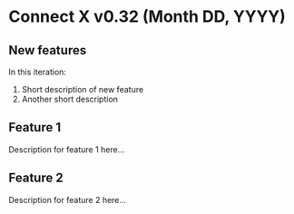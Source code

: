 # Connect X v0.32 (Month DD, YYYY)

## New features

In this iteration:

1. Short description of new feature
2. Another short description


## Feature 1

Description for feature 1 here...


## Feature 2

Description for feature 2 here...
